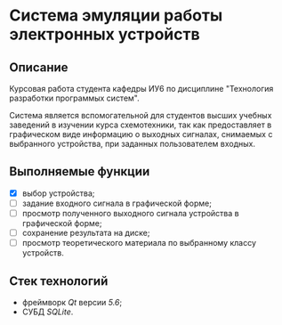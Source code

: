 # Система эмуляции работы электронных устройств

## Описание
Курсовая работа студента кафедры ИУ6 по дисциплине "Технология разработки программых систем".

Cистема является вспомогательной для студентов высших учебных заведений в изучении курса схемотехники, так как предоставляет в графическом виде информацию о выходных сигналах, снимаемых с выбранного устройства, при заданных пользователем входных.

## Выполняемые функции
- [x] выбор устройства;
- [ ] задание входного сигнала в графической форме;
- [ ] просмотр полученного выходного сигнала устройства в графической форме;
- [ ] сохранение результата на диске;
- [ ] просмотр теоретического материала по выбранному классу устройств.

## Стек технологий
- фреймворк *Qt* версии *5.6*;
- СУБД *SQLite*.
